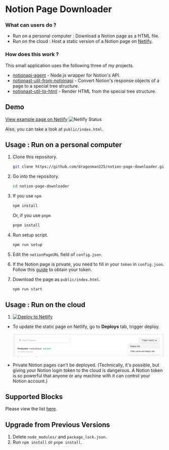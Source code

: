 # Notion Page Downloader

### What can users do ?

* Run on a personal computer : Download a Notion page as a HTML file.
* Run on the cloud : Host a static version of a Notion page on [Netlify](https://www.netlify.com).

### How does this work ?

This small application uses the following three of my projects.

* [notionapi-agent](https://github.com/dragonman225/notionapi-agent) - Node.js wrapper for Notion's API.
* [notionast-util-from-notionapi](https://github.com/dragonman225/notionast-util-from-notionapi) - Convert Notion's response objects of a page to a special tree structure.
* [notionast-util-to-html](https://github.com/dragonman225/notionast-util-to-html) - Render HTML from the special tree structure.

## Demo

[View example page on Netlify](https://notion2netlify.netlify.com/) ![Netlify Status](https://api.netlify.com/api/v1/badges/08b7e188-34d8-49c6-a2a2-ec2eb6f8f5da/deploy-status)

Also, you can take a look at `public/index.html`.

## Usage : Run on a personal computer

1. Clone this repository.

   ```bash
   git clone https://github.com/dragonman225/notion-page-downloader.git
   ```

2. Go into the repository.
   ```bash
   cd notion-page-downloader
   ```

3. If you use `npm`

   ```bash
   npm install
   ```

   Or, if you use `pnpm`

   ```bash
   pnpm install
   ```

4. Run setup script.

   ```bash
   npm run setup
   ```

5. Edit the `notionPageURL` field of `config.json`.

6. If the Notion page is private, you need to fill in your `token` in `config.json`. Follow this [guide](https://github.com/dragonman225/notionapi-agent/blob/master/docs/obtain_token.md) to obtain your token.

7. Download the page as `public/index.html`.

   ```bash
   npm run start
   ```

## Usage : Run on the cloud

1. [![Deploy to Netlify](https://www.netlify.com/img/deploy/button.svg)](https://app.netlify.com/start/deploy?repository=https://github.com/dragonman225/notion-page-downloader)

* To update the static page on Netlify, go to **Deploys** tab, trigger deploy.

   ![img](assets/netlify_trigger_dep.png)

* Private Notion pages can't be deployed. (Technically, it's possible, but giving your Notion login token to the cloud is dangerous. A Notion token is so powerful that anyone or any machine with it can control your Notion account.)

## Supported Blocks

Please view the list [here](https://github.com/dragonman225/notionast-util-to-html).

## Upgrade from Previous Versions

1. Delete `node_modules/` and `package_lock.json`.
2. Run `npm install` or `pnpm install`.